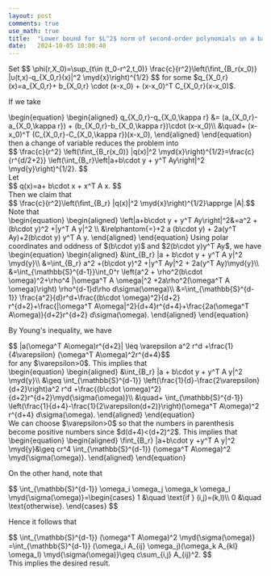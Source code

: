 ```yaml
---
layout: post
comments: true
use_math: true
title:  "Lower bound for $L^2$ norm of second-order polynomials on a ball"
date:   2024-10-05 10:00:40 
---
```

 
<div>
Set 
$$  \phi(r,X_0)=\sup_{t\in (t_0-r^2,t_0)} \frac{c}{r^2}\left(\fint_{B_r(x_0)} |u(t,x)-q_{X_0,r}(x)|^2 \myd{x}\right)^{1/2} $$
for some $q_{X_0,r}(x)=a_{X_0,r}+ b_{X_0,r} \cdot (x-x_0) + (x-x_0)^T C_{X_0,r}(x-x_0)$. 
  </div>
  

If we take
<div>
\begin{equation}
\begin{aligned}
 q_{X_0,r}-q_{X_0,\kappa r} &= (a_{X_0,r}-a_{X_0,\kappa r}) + (b_{X_0,r}-b_{X_0,\kappa r})\cdot (x-x_0)\\
 &\quad+ (x-x_0)^T (C_{X_0,r}-C_{X_0,\kappa r})(x-x_0),
\end{aligned} 
\end{equation}
</div>
 then a change of variable reduces the problem into
<div>
$$ \frac{c}{r^2} \left(\fint_{B_r(x_0)} |q(x)|^2 \myd{x}\right)^{1/2}=\frac{c}{r^{d/2+2}} \left(\int_{B_r}\left|a+b\cdot y + y^T Ay\right|^2 \myd{y}\right)^{1/2}. $$  
</div>
Let 
<div>
$$  q(x)=a+ b\cdot x + x^T A x. $$
</div>
Then we claim that
<div>
$$ \frac{c}{r^2}\left(\fint_{B_r} |q(x)|^2 \myd{x}\right)^{1/2}\apprge |A|.$$
</div>
Note that 
<div>
\begin{equation}
\begin{aligned}
\left|a+b\cdot y + y^T Ay\right|^2&=a^2 + (b\cdot y)^2 +|y^T A y|^2 \\
&\relphantom{=}+2 a (b\cdot y) + 2a(y^T Ay)+2(b\cdot y) y^T A y.
\end{aligned} 
\end{equation}
Using polar coordinates and oddness of $(b\cdot y)$ and $2(b\cdot y)y^T Ay$, we have 
\begin{equation}
\begin{aligned}
&\int_{B_r} |a + b\cdot y + y^T A y|^2 \myd{y}\\
&=\int_{B_r} a^2 +(b\cdot y)^2 +|y^T Ay|^2 + 2a(y^T Ay)\myd{y}\\
&=\int_{\mathbb{S}^{d-1}}\int_0^r \left(a^2 + \rho^2(b\cdot \omega)^2+\rho^4 |\omega^T A \omega|^2 +2a\rho^2(\omega^T A \omega)\right) \rho^{d-1}d\rho d\sigma(\omega)\\
&=\int_{\mathbb{S}^{d-1}} \frac{a^2}{d}r^d+\frac{(b\cdot \omega)^2}{d+2} r^{d+2}+\frac{|\omega^T A\omega|^2}{d+4}r^{d+4}+\frac{2a(\omega^T A\omega)}{d+2}r^{d+2} d\sigma(\omega).
\end{aligned} 
\end{equation}
</div>

By Young's inequality, we have 
<div>
$$ |a(\omega^T A\omega)r^{d+2}| \leq \varepsilon a^2 r^d +\frac{1}{4\varepsilon} (\omega^T A\omega)^2r^{d+4}$$
</div>
for any $\varepsilon>0$. This implies that 
<div>
\begin{equation}
\begin{aligned}
&\int_{B_r} |a + b\cdot y + y^T A y|^2 \myd{y}\\
&\geq \int_{\mathbb{S}^{d-1}} \left(\frac{1}{d}-\frac{2\varepsilon}{d+2}\right)a^2 r^d +\frac{(b\cdot \omega)^2}{d+2}r^{d+2}\myd{\sigma(\omega)}\\
&\quad+ \int_{\mathbb{S}^{d-1}} \left(\frac{1}{d+4}-\frac{1}{2\varepsilon(d+2)}\right)(\omega^T A\omega)^2 r^{d+4} d\sigma(\omega).
\end{aligned} 
\end{equation}
</div>
We can choose $\varepsilon>0$ so that the numbers in parenthesis become positive numbers since $d(d+4)<(d+2)^2$. This implies that 
<div>
\begin{equation}
\begin{aligned}
\fint_{B_r} |a+b\cdot y +y^T A y|^2 \myd{y}&\geq cr^4 \int_{\mathbb{S}^{d-1}} (\omega^T A\omega)^2 \myd{\sigma(\omega)}.
\end{aligned} 
\end{equation}
</div>

On the other hand, note that 
<div>
$$ \int_{\mathbb{S}^{d-1}} \omega_i \omega_j \omega_k \omega_l \myd{\sigma(\omega)}=\begin{cases}
1 &\quad \text{if } (i,j)=(k,l)\\
0 &\quad \text{otherwise}.
\end{cases}
$$
</div>

Hence it follows that 
<div>
$$
\int_{\mathbb{S}^{d-1}} (\omega^T A\omega)^2 \myd{\sigma(\omega)} =\int_{\mathbb{S}^{d-1}} (\omega_i A_{ij} \omega_j)(\omega_k A_{kl} \omega_l) \myd{\sigma(\omega)}\geq c\sum_{i,j} A_{ij}^2.
$$
</div>
This implies the desired result.

